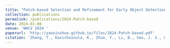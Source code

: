 ```yaml
---
title: "Patch-based Selection and Refinement for Early Object Detection"
collection: publications
permalink: /publications/2024-Patch-based
date: 2024-01-08
venue: 'WACV 2024 '
paperurl: 'http://yaoxinzhuo.github.io/files/2024-Patch-based.pdf'
citation: 'Zhang, T., Kasichainula, K., Zhuo, Y., Li, B., Seo, J. S., & Cao, Y. (2024). &quot;Patch-based Selection and Refinement for Early Object Detection.&quot; <i>Proceedings of the IEEE/CVF Winter Conference on Applications of Computer Vision</i>. (pp. 729-738)'
---
```

